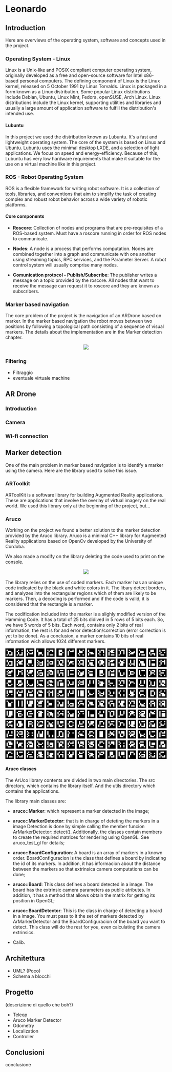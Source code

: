 # Leonardo

## Introduction

Here are overviews of the operating system, software and concepts used in the project.

### Operating System - Linux

Linux is a Unix-like and POSIX compliant computer operating system, originally developed as a free and open-source software for Intel x86-based personal computers.
The defining component of Linux is the Linux kernel, released on 5 October 1991 by Linus Torvalds.
Linux is packaged in a form known as a Linux distribution. Some popular Linux distributions include Debian, Ubuntu, Linux Mint, Fedora, openSUSE, Arch Linux. Linux distributions include the Linux kernel, supporting utilities and libraries and usually a large amount of application software to fulfill the distribution's intended use.

#### Lubuntu

In this project we used the distribution known as Lubuntu. It's a fast and lightweight operating system. The core of the system is based on Linux and Ubuntu. Lubuntu uses the minimal desktop LXDE, and a selection of light applications. We focus on speed and energy-efficiency. Because of this, Lubuntu has very low hardware requirements that make it suitable for the use on a virtual machine like in this project.

### ROS - Robot Operating System

ROS is a flexible framework for writing robot software. It is a collection of tools, libraries, and conventions that aim to simplify the task of creating complex and robust robot behavior across a wide variety of robotic platforms.

#### Core components

- **Roscore**: Collection of nodes and programs that are pre-requisites of a ROS-based system. Must have a roscore running in order for ROS nodes to communicate.

- **Nodes**: A node is a process that performs computation. Nodes are combined together into a graph and communicate with one another using streaming topics, RPC services, and the Parameter Server. A robot control system will usually comprise many nodes.

- **Comunication protocol - Publish/Subscribe**: The publisher writes a message on a topic provided by the roscore. All nodes that want to receive the message can request it to roscore and they are known as subscribers.

### Marker based navigation

The core problem of the project is the navigation of an ARDrone based on marker. In the marker based navigation the robot moves between two positions by following a
topological path consisting of a sequence of visual markers.
The details about the implementation are in the Marker detection chapter.

<div style="text-align:center">
<img src="https://dl.dropboxusercontent.com/u/52788948/Marker%20navigation.PNG" ></div>

### Filtering

- Filtraggio
- eventuale virtuale machine

## AR Drone

### Introduction

### Camera

### Wi-fi connection

## Marker detection

One of the main problem in marker based navigation is to identify a marker using the camera. Here are the library used to solve this issue.

### ARToolkit

ARToolKit is a software library for building Augmented Reality applications. These are applications that involve the overlay of virtual imagery on the real world. We used this library only at the beginning of the project, but...

### Aruco

Working on the project we found a better solution to the marker detection provided by the Aruco library. 
Aruco is a minimal C++ library for Augmented Reality applications based on OpenCv developed by the University of Cordoba.

We also made a modify on the library deleting the code used to print on the console.

<div style="text-align:center">
<img src="http://iplimage.com/blog/wp-content/uploads/2012/02/marker.png" ></div>

The library relies on the use of coded markers. Each marker has an unique code indicated by the black and white colors in it. The libary detect borders, and analyzes into the rectangular regions which of them are likely to be markers. Then, a decoding is performed and if the code is valid, it is considered that the rectangle is a marker.

The codification included into the marker is a slighly modified version of the Hamming Code. It has a total of 25 bits didived in 5 rows of 5 bits each. So, we have 5 words of 5 bits. Each word, contains only 2 bits of real information, the rest is for  and error detection/correction (error correction is yet to be done). As a conclusion, a marker contains 10 bits of real information wich allows 1024 different markers.

<div style="text-align:center">
<img src="https://raw.githubusercontent.com/jchillerup/rokoko/master/aruco/rokoko/2a0board/2a0board.png" ></div>


#### Aruco classes

The ArUco library contents are divided in two main directories. The src directory, which contains the library itself. And the utils directory which contains the applications.

The library main classes are:

   - **aruco::Marker**: which represent a marker detected in the image;
   - **aruco::MarkerDetector**: that is in charge of deteting the markers in a image Detection is done by simple calling the member funcion ArMarkerDetector::detect(). Additionally, the classes contain members to create the required matrices for rendering using OpenGL. See aruco_test_gl for details;
   - **aruco::BoardConfiguration**: A board is an array of markers in a known order. BoardConfiguracion is the class that defines a board by indicating the id of its markers. In addition, it has informacion about the distance between the markers so that extrinsica camera computations can be done;
   - **aruco::Board**: This class defines a board detected in a image. The board has the extrinsic camera parameters as public atributes. In addition, it has a method that allows obtain the matrix for getting its position in OpenGL;
   - **aruco::BoardDetector**: This is the class in charge of detecting a board in a image. You must pass to it the set of markers detected by ArMarkerDetector and the BoardConfiguracion of the board you want to detect. This class will do the rest for you, even calculating the camera extrinsics.



   
- Calib.

## Architettura

- UML? (Poco)
- Schema a blocchi

## Progetto
(descrizione di quello che boh?)

- Teleop
- Aruco Marker Detector
- Odometry
- Localization
- Controller

## Conclusioni

conclusione
